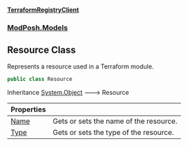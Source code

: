 #### [TerraformRegistryClient](index.md 'index')
### [ModPosh.Models](ModPosh.Models.md 'ModPosh.Models')

## Resource Class

Represents a resource used in a Terraform module.

```csharp
public class Resource
```

Inheritance [System.Object](https://docs.microsoft.com/en-us/dotnet/api/System.Object 'System.Object') &#129106; Resource

| Properties | |
| :--- | :--- |
| [Name](ModPosh.Models.Resource.Name.md 'ModPosh.Models.Resource.Name') | Gets or sets the name of the resource. |
| [Type](ModPosh.Models.Resource.Type.md 'ModPosh.Models.Resource.Type') | Gets or sets the type of the resource. |
